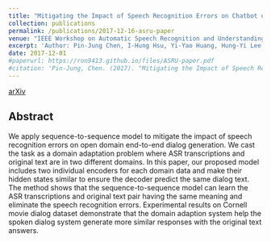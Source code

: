 ```yaml
---
title: "Mitigating the Impact of Speech Recognition Errors on Chatbot using Sequence-to-Sequence Model"
collection: publications
permalink: /publications/2017-12-16-asru-paper
venue: "IEEE Workshop on Automatic Speech Recognition and Understanding (ASRU)"
excerpt: 'Author: Pin-Jung Chen, I-Hung Hsu, Yi-Yao Huang, Hung-Yi Lee'
date: 2017-12-01
#paperurl: https://ron9413.github.io/files/ASRU-paper.pdf
#citation: 'Pin-Jung, Chen. (2017). "Mitigating the Impact of Speech Recognition Errors on Chatbot using Sequence-to-Sequence Model." <i>IEEE Workshop on Automatic Speech Recognition and Understanding (ASRU)</i>. 1(1).'
---
```


[arXiv](https://arxiv.org/pdf/1709.07862.pdf)

## Abstract
We apply sequence-to-sequence model to mitigate the impact of speech recognition errors on open domain end-to-end dialog generation. We cast the task as a domain adaptation problem where ASR transcriptions and original text are in two different domains. In this paper, our proposed model includes two individual encoders for each domain data and make their hidden states similar to ensure the decoder predict the same dialog text. The method shows that the sequence-to-sequence model can learn the ASR transcriptions and original text pair having the same meaning and eliminate the speech recognition errors. Experimental results on Cornell movie dialog dataset demonstrate that the domain adaption system help the spoken dialog system generate more similar responses with the original text answers.

